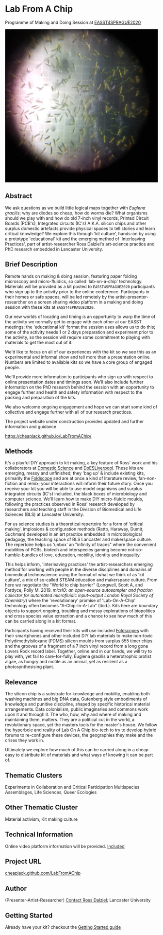 #  Lab From A Chip
Programme of Making and Doing Session at [EASST4SPRAGUE2020](https://www.easst4s2020prague.org/)

![*Euglena gracilis* on a haemocytometer viewed under a DIY lasercut microscope](images/protistcount.jpg)

## Abstract

We ask questions as we build little logical maps together with *Euglena gracilis*; why are diodes so cheap, how do worms die? What organisms should we play with and how do old 7-inch vinyl records, Printed Circuit Boards (PCB's), Integrated circuits (IC's) A.K.A. silicon chips and other surplus domestic artefacts provide physical spaces to tell stories and learn critical knowledge? We explore this through 'kit culture', hands-on by using a prototype 'educational' kit and the emerging method of 'Interleaving Practices', part of artist-researcher Ross Dalziel's art-science practice and PhD research embedded in Lancaster University.

## Brief Description

Remote hands on making & doing session, featuring paper folding microscopy and micro-fluidics, so called 'lab-on-a-chip' technology. Materials will be provided as a kit posted to `EASST4SPRAGUE2020` participants who sign up to the activity prior to the online conference. Participants in their homes or safe spaces, will be led remotely by the artist-presenter-researcher on a screen sharing video platform in a making and doing session with these kits at `EASST4SPRAGUE2020`.

 Our new worlds of locating and timing is an opportunity to warp the time of the activity we normally get to engage with each other at our EASST meetings; the 'educational kit' format the session uses allows us to do this; some of the activity needs 1 or 2 days preparation and experiment prior to the activity, so the session will require some commitment to playing with materials to get the most out of it.

 We'd like to focus on all of our experiences with the kit so we see this as an experimental and informal show and tell more than a presentation online. Numbers are limited to available kits so we have a core group of engaged people.

We'll provide more information to participants who sign up with respect to online presentation dates and timings soon. We'll also include further information on the PhD research behind the session with an opportunity to engage further and health and safety information with respect to the packing and preparation of the kits.

We also welcome ongoing engagement and hope we can start some kind of collective and engage further with all of our research practices.

The project website under construction provides updated and  further information and guidance

https://cheapjack.github.io/LabFromAChip/

## Methods

It's a playful DIY approach to kit making, a key feature of Ross' work and his collaborators at [Domestic Science](https://domesticscience.org.uk/) and [DoESLiverpool](https://doesliverpool.com/). These kits are emerging, messy and unfinished; they 'bag up' & include existing kits, primarily the [Foldscope](https://www.foldscope.com/) and are at once a kind of literature review, fan-non-fiction and remix; your interactions will inform their future story. Once you receive your kit you will be able to use model organisms and surplus integrated circuits (IC's) included, the black boxes of microbiology and computer science. We'll learn how to make DIY micro-fluidic moulds, following the practices observed in Ross' research developed by researchers and teaching staff in the Division of Biomedical and Life Sciences (BLS) at Lancaster University.

For us science studies is a theoretical repertoire for a form of 'critical making', implosions & configuration methods (Ratto, Haraway, Dumit, Suchman) developed in an art practice embedded in microbiological pedagogy, the teaching space of BLS Lancaster and makerspace culture. The repertoire helps us 'unbox' an "infinity of traces" where the convenient mobilities of PCBs, biotech and interspecies gaming become not-so-humble-bundles of love, education, mobility, identity and inequality.

This helps inform, 'Interleaving practices' the artist-researchers emerging method for working with people in the diverse disciplines and domains of biomedical technoscience using the format of what we think of as 'kit culture', a mix of so-called STEAM education and makerspace culture. From here we negotiate the "World to chip barrier" (Longwell, Scott A, and Fordyce, Polly M. 2019. *micrIO: an open-source autosampler and fraction collector for automated microfluidic input–output London Royal Society of Chemistry*) where the 'revolutionary' promise of 'Lab-On-A-Chip' technology often becomes "A-Chip-In-A-Lab" (Ibid.). Kits here are boundary objects to support ongoing, troubling and messy explorations of biopolitics and cross species value extraction and a chance to see how much of this can be carried along in a kit format.

Participants having received their kits will use included [Foldscopes](https://www.foldscope.com/) with their smartphones and other included DIY lab materials to make non-toxic Polydimethylsiloxane (PDMS) silicon moulds from surplus 555 timer chips and the grooves of a fragment of a 7 inch vinyl record from a long gone Lovers Rock record label. Together, online and in our hands, we will try to play with, yet fail to care-for-fully, Euglena gracilis a heterotrophic protist algae, as hungry and motile as an animal, yet as resilient as a photosynthesising plant.

## Relevance

The silicon chip is a substrate for knowledge and mobility, enabling both washing machines and big DNA data, Gutenberg style embodiments of knowledge and punitive discipline, shaped by specific historical material arrangements. Data colonialism, public imaginaries and commons work upon it and through it. The who, how, why and where of making and maintaining them, matters. They are a political cut in the world, a revolutionary space, yet the masters tools for the master's house. We follow the hyperbole and reality of Lab On A Chip bio-tech to try to develop hybrid forums to re-configure these devices, the geographies they make and the crises they work in.

Ultimately we explore how much of this can be carried along in a cheap easy to distribute kit of materials and what ways of knowing it can be part of.

## Thematic Clusters

Experiments in Collaboration and Critical Participation
Multispecies Assemblages, Life Sciences, Queer Ecologies

## Other Thematic Cluster

Material activism, Kit making culture

## Technical Information

Online video platform information will be provided.
[Included](https://cheapjack.github.io/LabFromAChip/#included)

## Project URL

[cheapjack.github.com/LabFromAChip](https://cheapjack.github.com/LabFromAChip)

## Author
(Presenter-Artist-Researcher) [Contact Ross Dalziel](mailto:r.dalziel@lancaster.ac.uk); Lancaster University

## Getting Started

Already have your kit? checkout the [Getting Started guide](https://cheapjack.github.io/LabFromAChip/GettingStarted)
